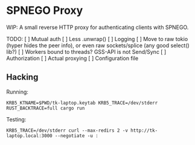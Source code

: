 SPNEGO Proxy
============

WIP: A small reverse HTTP proxy for authenticating clients with SPNEGO.

TODO:
[ ] Mutual auth
[ ] Less .unwrap()
[ ] Logging
[ ] Move to raw tokio (hyper hides the peer info), or even raw sockets/splice (any good select() lib?)
[ ] Workers bound to threads? GSS-API is not Send/Sync
[ ] Authorization
[ ] Actual proxying
[ ] Configuration file

Hacking
-------

Running:

    KRB5_KTNAME=$PWD/tk-laptop.keytab KRB5_TRACE=/dev/stderr RUST_BACKTRACE=full cargo run

Testing:

    KRB5_TRACE=/dev/stderr curl --max-redirs 2 -v http://tk-laptop.local:3000 --negotiate -u :
